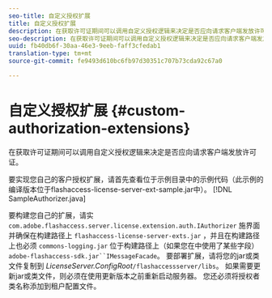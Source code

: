 ```yaml
---
seo-title: 自定义授权扩展
title: 自定义授权扩展
description: 在获取许可证期间可以调用自定义授权逻辑来决定是否应向请求客户端发放许可证。
seo-description: 在获取许可证期间可以调用自定义授权逻辑来决定是否应向请求客户端发放许可证。
uuid: fb40db6f-30aa-46e3-9eeb-faff3cfedab1
translation-type: tm+mt
source-git-commit: fe9493d610bc6fb97d30351c707b73cda92c67a0

---
```



# 自定义授权扩展 {#custom-authorization-extensions}

在获取许可证期间可以调用自定义授权逻辑来决定是否应向请求客户端发放许可证。

要实现您自己的客户授权扩展，请首先查看位于示例目录中的示例代码（此示例的编译版本位于flashaccess-license-server-ext-sample.jar中）。 [!DNL SampleAuthorizer.java]

要构建您自己的扩展，请实 `com.adobe.flashaccess.server.license.extension.auth.IAuthorizer` 施界面并确保在构建路径上 `flashaccess-license-server-exts.jar` ，并且在构建路径上也必须 `commons-logging.jar` 位于构建路径上（如果您在中使用了某些字段） `adobe-flashaccess-sdk.jar``IMessageFacade`。 要部署扩展，请将您的jar或类文件复制到 *LicenseServer.ConfigRoot*`/flashaccessserver/libs`。 如果需要更新jar或类文件，则必须在使用更新版本之前重新启动服务器。 您还必须将授权者类名称添加到租户配置文件。
